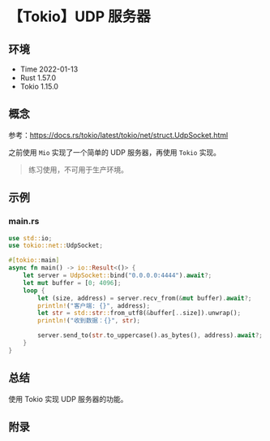 # 【Tokio】UDP 服务器

## 环境

- Time 2022-01-13
- Rust 1.57.0
- Tokio 1.15.0

## 概念

参考：<https://docs.rs/tokio/latest/tokio/net/struct.UdpSocket.html>  

之前使用 `Mio` 实现了一个简单的 UDP 服务器，再使用 `Tokio` 实现。

>练习使用，不可用于生产环境。

## 示例

### main.rs

```rust
use std::io;
use tokio::net::UdpSocket;

#[tokio::main]
async fn main() -> io::Result<()> {
    let server = UdpSocket::bind("0.0.0.0:4444").await?;
    let mut buffer = [0; 4096];
    loop {
        let (size, address) = server.recv_from(&mut buffer).await?;
        println!("客户端: {}", address);
        let str = std::str::from_utf8(&buffer[..size]).unwrap();
        println!("收到数据：{}", str);

        server.send_to(str.to_uppercase().as_bytes(), address).await?;
    }
}
```

## 总结

使用 Tokio 实现 UDP 服务器的功能。

## 附录
